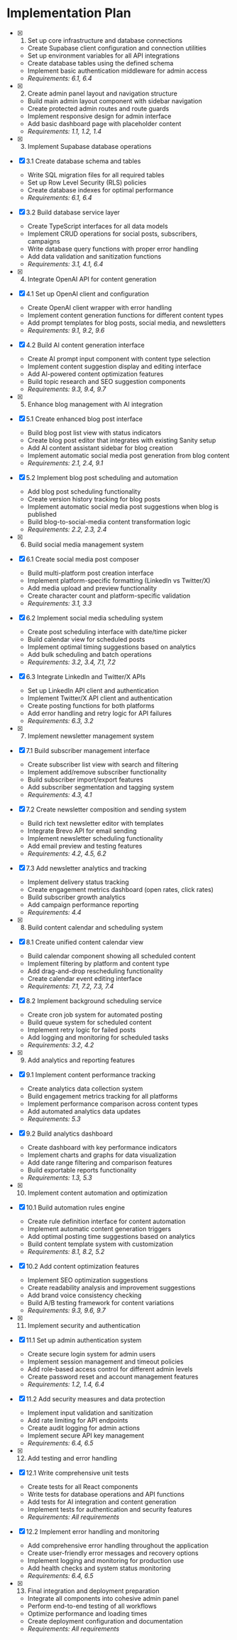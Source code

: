 # Implementation Plan

- [x] 1. Set up core infrastructure and database connections
  - Create Supabase client configuration and connection utilities
  - Set up environment variables for all API integrations
  - Create database tables using the defined schema
  - Implement basic authentication middleware for admin access
  - _Requirements: 6.1, 6.4_

- [x] 2. Create admin panel layout and navigation structure
  - Build main admin layout component with sidebar navigation
  - Create protected admin routes and route guards
  - Implement responsive design for admin interface
  - Add basic dashboard page with placeholder content
  - _Requirements: 1.1, 1.2, 1.4_

- [x] 3. Implement Supabase database operations
- [x] 3.1 Create database schema and tables
  - Write SQL migration files for all required tables
  - Set up Row Level Security (RLS) policies
  - Create database indexes for optimal performance
  - _Requirements: 6.1, 6.4_

- [x] 3.2 Build database service layer
  - Create TypeScript interfaces for all data models
  - Implement CRUD operations for social posts, subscribers, campaigns
  - Write database query functions with proper error handling
  - Add data validation and sanitization functions
  - _Requirements: 3.1, 4.1, 6.4_

- [x] 4. Integrate OpenAI API for content generation
- [x] 4.1 Set up OpenAI client and configuration
  - Create OpenAI client wrapper with error handling
  - Implement content generation functions for different content types
  - Add prompt templates for blog posts, social media, and newsletters
  - _Requirements: 9.1, 9.2, 9.6_

- [x] 4.2 Build AI content generation interface
  - Create AI prompt input component with content type selection
  - Implement content suggestion display and editing interface
  - Add AI-powered content optimization features
  - Build topic research and SEO suggestion components
  - _Requirements: 9.3, 9.4, 9.7_

- [x] 5. Enhance blog management with AI integration
- [x] 5.1 Create enhanced blog post interface
  - Build blog post list view with status indicators
  - Create blog post editor that integrates with existing Sanity setup
  - Add AI content assistant sidebar for blog creation
  - Implement automatic social media post generation from blog content
  - _Requirements: 2.1, 2.4, 9.1_

- [x] 5.2 Implement blog post scheduling and automation
  - Add blog post scheduling functionality
  - Create version history tracking for blog posts
  - Implement automatic social media post suggestions when blog is published
  - Build blog-to-social-media content transformation logic
  - _Requirements: 2.2, 2.3, 2.4_

- [x] 6. Build social media management system
- [x] 6.1 Create social media post composer
  - Build multi-platform post creation interface
  - Implement platform-specific formatting (LinkedIn vs Twitter/X)
  - Add media upload and preview functionality
  - Create character count and platform-specific validation
  - _Requirements: 3.1, 3.3_

- [x] 6.2 Implement social media scheduling system
  - Create post scheduling interface with date/time picker
  - Build calendar view for scheduled posts
  - Implement optimal timing suggestions based on analytics
  - Add bulk scheduling and batch operations
  - _Requirements: 3.2, 3.4, 7.1, 7.2_

- [x] 6.3 Integrate LinkedIn and Twitter/X APIs
  - Set up LinkedIn API client and authentication
  - Implement Twitter/X API client and authentication
  - Create posting functions for both platforms
  - Add error handling and retry logic for API failures
  - _Requirements: 6.3, 3.2_

- [x] 7. Implement newsletter management system
- [x] 7.1 Build subscriber management interface
  - Create subscriber list view with search and filtering
  - Implement add/remove subscriber functionality
  - Build subscriber import/export features
  - Add subscriber segmentation and tagging system
  - _Requirements: 4.3, 4.1_

- [x] 7.2 Create newsletter composition and sending system
  - Build rich text newsletter editor with templates
  - Integrate Brevo API for email sending
  - Implement newsletter scheduling functionality
  - Add email preview and testing features
  - _Requirements: 4.2, 4.5, 6.2_

- [x] 7.3 Add newsletter analytics and tracking
  - Implement delivery status tracking
  - Create engagement metrics dashboard (open rates, click rates)
  - Build subscriber growth analytics
  - Add campaign performance reporting
  - _Requirements: 4.4_

- [x] 8. Build content calendar and scheduling system
- [x] 8.1 Create unified content calendar view
  - Build calendar component showing all scheduled content
  - Implement filtering by platform and content type
  - Add drag-and-drop rescheduling functionality
  - Create calendar event editing interface
  - _Requirements: 7.1, 7.2, 7.3, 7.4_

- [x] 8.2 Implement background scheduling service
  - Create cron job system for automated posting
  - Build queue system for scheduled content
  - Implement retry logic for failed posts
  - Add logging and monitoring for scheduled tasks
  - _Requirements: 3.2, 4.2_

- [x] 9. Add analytics and reporting features
- [x] 9.1 Implement content performance tracking
  - Create analytics data collection system
  - Build engagement metrics tracking for all platforms
  - Implement performance comparison across content types
  - Add automated analytics data updates
  - _Requirements: 5.3_

- [x] 9.2 Build analytics dashboard
  - Create dashboard with key performance indicators
  - Implement charts and graphs for data visualization
  - Add date range filtering and comparison features
  - Build exportable reports functionality
  - _Requirements: 1.3, 5.3_

- [x] 10. Implement content automation and optimization
- [x] 10.1 Build automation rules engine
  - Create rule definition interface for content automation
  - Implement automatic content generation triggers
  - Add optimal posting time suggestions based on analytics
  - Build content template system with customization
  - _Requirements: 8.1, 8.2, 5.2_

- [x] 10.2 Add content optimization features
  - Implement SEO optimization suggestions
  - Create readability analysis and improvement suggestions
  - Add brand voice consistency checking
  - Build A/B testing framework for content variations
  - _Requirements: 9.3, 9.6, 9.7_

- [x] 11. Implement security and authentication
- [x] 11.1 Set up admin authentication system
  - Create secure login system for admin users
  - Implement session management and timeout policies
  - Add role-based access control for different admin levels
  - Create password reset and account management features
  - _Requirements: 1.2, 1.4, 6.4_

- [x] 11.2 Add security measures and data protection
  - Implement input validation and sanitization
  - Add rate limiting for API endpoints
  - Create audit logging for admin actions
  - Implement secure API key management
  - _Requirements: 6.4, 6.5_

- [x] 12. Add testing and error handling
- [x] 12.1 Write comprehensive unit tests
  - Create tests for all React components
  - Write tests for database operations and API functions
  - Add tests for AI integration and content generation
  - Implement tests for authentication and security features
  - _Requirements: All requirements_

- [x] 12.2 Implement error handling and monitoring
  - Add comprehensive error handling throughout the application
  - Create user-friendly error messages and recovery options
  - Implement logging and monitoring for production use
  - Add health checks and system status monitoring
  - _Requirements: 6.4, 6.5_

- [x] 13. Final integration and deployment preparation
  - Integrate all components into cohesive admin panel
  - Perform end-to-end testing of all workflows
  - Optimize performance and loading times
  - Create deployment configuration and documentation
  - _Requirements: All requirements_